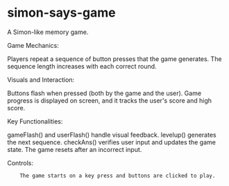 # simon-says-game
 A Simon-like memory game. 
 
 Game Mechanics:

Players repeat a sequence of button presses that the game generates.
The sequence length increases with each correct round.

Visuals and Interaction:

Buttons flash when pressed (both by the game and the user).
Game progress is displayed on screen, and it tracks the user's score and high score.

Key Functionalities:

gameFlash() and userFlash() handle visual feedback.
levelup() generates the next sequence.
checkAns() verifies user input and updates the game state.
The game resets after an incorrect input.

Controls:

        The game starts on a key press and buttons are clicked to play.
